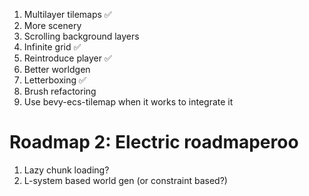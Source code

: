 1. Multilayer tilemaps ✅
2. More scenery
3. Scrolling background layers
4. Infinite grid ✅
5. Reintroduce player ✅
6. Better worldgen
7. Letterboxing ✅
8. Brush refactoring
9. Use bevy-ecs-tilemap when it works to integrate it

# Roadmap 2: Electric roadmaperoo
1. Lazy chunk loading?
2. L-system based world gen (or constraint based?)
